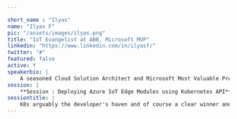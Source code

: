 ```yaml
---

short_name : "Ilyas"
name: "Ilyas F"
pic: "/assets/images/ilyas.png"
title: "IoT Evangelist at ABB, Microsoft MVP"
linkedin: "https://www.linkedin.com/in/ilyasf/"
twitter: "#"
featured: false
active: Y
speakerbio: |
    A seasoned Cloud Solution Architect and Microsoft Most Valuable Professional with deep expertise in designing, developing and architecting cloud solutions for Public Clouds (Azure & AWS), Private clouds & Hybrid Clouds. Complete exposure towards all the services offered by Microsoft Azure cloud including PaaS, IaaS, Big Data, Application Life Cycle Management, DevOps Automation, Storage, Networking, Security, Internet of Things and Advanced Analytics.    
session: |
    **Session : Deploying Azure IoT Edge Modules using Kubernetes API**
sessiontitle: |
    K8s arguably the developer's haven and of course a clear winner and a market leader with 70,000 stars on Github. K8s greatly simplifies how developers build and run container-based solutions without the need for deep Kubernetes experience. With the support for K8s with IoTEdge, we could deploy custom modules, third party components, AI/ML models using K8s APIs. In this demo-heavy session, let's learn why K8s deployment model for IoT Edge over the native option, use-cases/scenarios, and of course will see a complete demo of deploying modules using K8s APIs.
---
```


